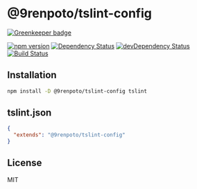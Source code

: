 # @9renpoto/tslint-config

[![Greenkeeper badge](https://badges.greenkeeper.io/9renpoto/tslint-config.svg)](https://greenkeeper.io/)

[![npm version][npm-image]][npm-url] [![Dependency Status][david-dm-image]][david-dm-url] [![devDependency Status][dev-david-dm-image]][dev-david-dm-url] [![Build Status][travis-image]][travis-url]

## Installation

```sh
npm install -D @9renpoto/tslint-config tslint
```

## tslint.json

```json
{
  "extends": "@9renpoto/tslint-config"
}
```

## License

MIT

[david-dm-image]: https://david-dm.org/9renpoto/tslint-config.svg
[david-dm-url]: https://david-dm.org/9renpoto/tslint-config
[dev-david-dm-image]: https://david-dm.org/9renpoto/tslint-config/dev-status.svg
[dev-david-dm-url]: https://david-dm.org/9renpoto/tslint-config?type=dev
[npm-image]: https://badge.fury.io/js/%409renpoto%2Ftslint-config.svg
[npm-url]: https://badge.fury.io/js/%409renpoto%2Ftslint-config
[travis-image]: https://travis-ci.org/9renpoto/tslint-config.svg?branch=master
[travis-url]: https://travis-ci.org/9renpoto/tslint-config

